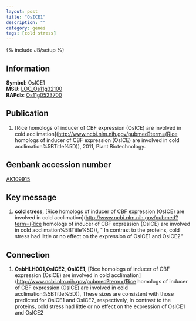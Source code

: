 ```yaml
---
layout: post
title: "OsICE1"
description: ""
category: genes
tags: [cold stress]
---
```

{% include JB/setup %}

## Information
__Symbol__: OsICE1  
__MSU__: [LOC_Os11g32100](http://rice.plantbiology.msu.edu/cgi-bin/ORF_infopage.cgi?orf=LOC_Os11g32100)  
__RAPdb__: [Os11g0523700](http://rapdb.dna.affrc.go.jp/viewer/gbrowse_details/irgsp1?name=Os11g0523700)  

## Publication
1. [Rice homologs of inducer of CBF expression (OsICE) are involved in cold acclimation](http://www.ncbi.nlm.nih.gov/pubmed?term=(Rice homologs of inducer of CBF expression (OsICE) are involved in cold acclimation%5BTitle%5D)), 2011, Plant Biotechnology.

## Genbank accession number
[AK109915](http://www.ncbi.nlm.nih.gov/nuccore/AK109915)

## Key message
1. __cold stress__, [Rice homologs of inducer of CBF expression (OsICE) are involved in cold acclimation](http://www.ncbi.nlm.nih.gov/pubmed?term=(Rice homologs of inducer of CBF expression (OsICE) are involved in cold acclimation%5BTitle%5D)), " In contrast to the proteins, cold stress had little or no effect on the expression of OsICE1 and OsICE2"

## Connection
1. __OsbHLH001,OsICE2__, __OsICE1__, [Rice homologs of inducer of CBF expression (OsICE) are involved in cold acclimation](http://www.ncbi.nlm.nih.gov/pubmed?term=(Rice homologs of inducer of CBF expression (OsICE) are involved in cold acclimation%5BTitle%5D)),  These sizes are consistent with those predicted for OsICE1 and OsICE2, respectively, In contrast to the proteins, cold stress had little or no effect on the expression of OsICE1 and OsICE2


